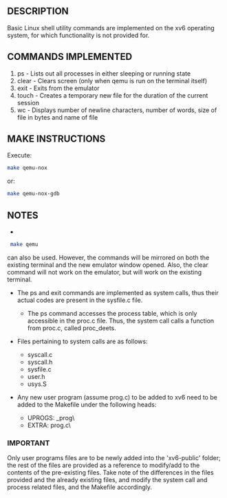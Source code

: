 ## DESCRIPTION

Basic Linux shell utility commands are implemented on the xv6 operating system, for which functionality is not provided for.

## COMMANDS IMPLEMENTED

  1. ps - Lists out all processes in either sleeping or running state
  2. clear - Clears screen (only when qemu is run on the terminal itself)
  3. exit - Exits from the emulator
  4. touch - Creates a temporary new file for the duration of the current session
  5. wc - Displays number of newline characters, number of words, size of file in bytes and name of file
  
## MAKE INSTRUCTIONS

  Execute:
  ```bash
  make qemu-nox
  ```
  or:
  ```bash
  make qemu-nox-gdb
  ```
  ## NOTES
  
 - 
 ```bash
  make qemu
  ```
  can also be used. However, the commands will be mirrored on both the existing terminal and the new emulator window opened. Also, the clear command will not work on the emulator, but will work on the existing terminal.
  
  - The ps and exit commands are implemented as system calls, thus their actual codes are present in the sysfile.c file.
    - The ps command accesses the process table, which is only accessible in the proc.c file. Thus, the system call calls a function from proc.c, called proc_deets.
    
  - Files pertaining to system calls are as follows:
    - syscall.c
    - syscall.h
    - sysfile.c
    - user.h
    - usys.S
    
  - Any new user program (assume prog.c) to be added to xv6 need to be added to the Makefile under the following heads: 
    - UPROGS: \_prog\
    - EXTRA: prog.c\
    
### IMPORTANT

Only user programs files are to be newly added into the 'xv6-public' folder; the rest of the files are provided as a reference to modify/add to the contents of the pre-existing files.
Take note of the differences in the files provided and the already existing files, and modify the system call and process related files, and the Makefile accordingly.
